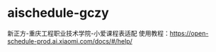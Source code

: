 # aischedule-gczy
新正方-重庆工程职业技术学院-小爱课程表适配
使用教程：https://open-schedule-prod.ai.xiaomi.com/docs/#/help/
